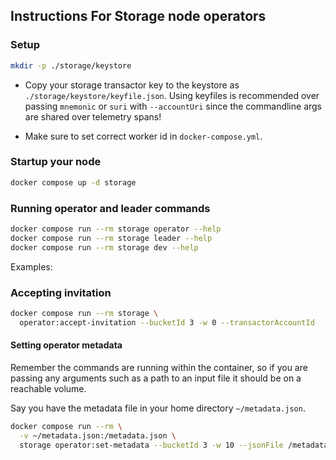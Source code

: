 ## Instructions For Storage node operators

### Setup

```sh
mkdir -p ./storage/keystore
```

- Copy your storage transactor key to the keystore as `./storage/keystore/keyfile.json`. Using keyfiles is recommended over passing `mnemonic` or `suri` with `--accountUri` since the commandline args are shared over telemetry spans!

- Make sure to set correct worker id in `docker-compose.yml`.

### Startup your node

```sh
docker compose up -d storage
```

### Running operator and leader commands

```sh
docker compose run --rm storage operator --help
docker compose run --rm storage leader --help
docker compose run --rm storage dev --help
```

Examples:

### Accepting invitation

```sh
docker compose run --rm storage \
  operator:accept-invitation --bucketId 3 -w 0 --transactorAccountId  ....
```

#### Setting operator metadata
Remember the commands are running within the container, so if you are passing any arguments such as a path to an input file it should be on a reachable volume.

Say you have the metadata file in your home directory `~/metadata.json`.

```sh
docker compose run --rm \
  -v ~/metadata.json:/metadata.json \
  storage operator:set-metadata --bucketId 3 -w 10 --jsonFile /metadata.json ...
```
